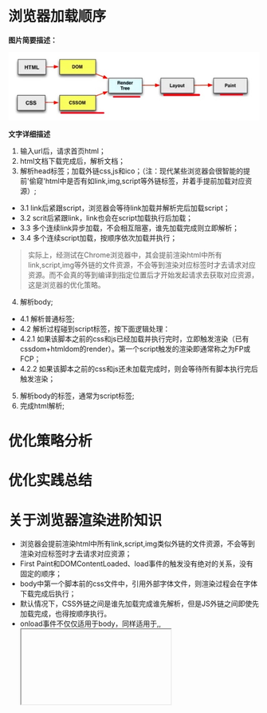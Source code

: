 # 浏览器加载顺序

**图片简要描述：**

![loading progress of page](https://github.com/ethanbear/fe-blogs/raw/master/assets/images/fp_firstPaint-1.jpg)

**文字详细描述**

1. 输入url后，请求首页html；
2. html文档下载完成后，解析文档；
3. 解析head标签；加载外链css,js和ico；（注：现代某些浏览器会很智能的提前'偷窥'html中是否有如link,img,script等外链标签，并着手提前加载对应资源）;
  - 3.1 link后紧跟script，浏览器会等待link加载并解析完后加载script；
  - 3.2 scrit后紧跟link，link也会在script加载执行后加载；
  - 3.3 多个连续link异步加载，不会相互阻塞，谁先加载完成则立即解析；
  - 3.4 多个连续script加载，按顺序依次加载并执行；
  
> 实际上，经测试在Chrome浏览器中，其会提前渲染html中所有link,script,img等外链的文件资源，不会等到渲染对应标签时才去请求对应资源。而不会真的等到编译到指定位置后才开始发起请求去获取对应资源，这是浏览器的优化策略。

4. 解析body;
  - 4.1 解析普通标签;
  - 4.2 解析过程碰到script标签，按下面逻辑处理：
  - 4.2.1 如果该脚本之前的css和js已经加载并执行完时，立即触发渲染（已有cssdom+htmldom的render）。第一个script触发的渲染即通常称之为FP或FCP；    
  - 4.2.2 如果该脚本之前的css和js还未加载完成时，则会等待所有脚本执行完后触发渲染；    
5. 解析body的标签，通常为script标签;
6. 完成html解析;

# 优化策略分析


# 优化实践总结

# 关于浏览器渲染进阶知识

- 浏览器会提前渲染html中所有link,script,img类似外链的文件资源，不会等到渲染对应标签时才去请求对应资源；
- First Paint和DOMContentLoaded、load事件的触发没有绝对的关系，没有固定的顺序；
- body中第一个脚本前的css文件中，引用外部字体文件，则渲染过程会在字体下载完成后执行；
- 默认情况下，CSS外链之间是谁先加载完成谁先解析，但是JS外链之间即使先加载完成，也得按顺序执行。
- onload事件不仅仅适用于body，同样适用于<frame>,<frameset>,<iframe>,<img>,<link>,<script>；支持事件对象有image,layer,window;

# 参考文章
- [eux.baidu.com: chrome的First Paint](http://eux.baidu.com/blog/fe/Chrome%E7%9A%84First%20Paint)
- [Render Blocking Css](https://developers.google.com/web/fundamentals/performance/critical-rendering-path/render-blocking-css)
- [markdown中插入图片](https://www.zhihu.com/question/21065229)
